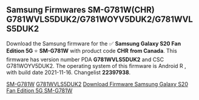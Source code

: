 <h2>Samsung Firmwares SM-G781W(CHR) G781WVLS5DUK2/G781WOYV5DUK2/G781WVLS5DUK2</h2>
Download the Samsung firmware for the ✅ <strong>Samsung Galaxy S20 Fan Edition 5G </strong> ⭐ <strong>SM-G781W</strong> with product code <strong>CHR</strong> <strong> from Canada</strong>. This firmware has version number PDA <strong>G781WVLS5DUK2</strong> and CSC G781WOYV5DUK2. The operating system of this firmware is Android R , with build date 2021-11-16. Changelist <strong>22397938</strong>.


[SM-G781W](https://samfirm.shop/samsung/model/SM-G781W)
[G781WVLS5DUK2](https://samfirm.shop/samsung/pda/G781WVLS5DUK2)
[Download Firmware Samsung Galaxy S20 Fan Edition 5G SM-G781W](https://samfirm.shop/samsung/firmware/474501)

